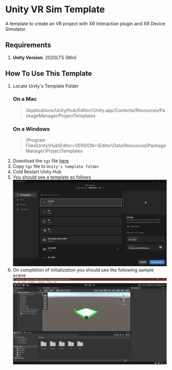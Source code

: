# Unity VR Sim Template

A template to create an VR project with XR Interaction plugin and XR Device Simulator.

## Requirements

1. **Unity Version**: 2020LTS (Min)

## How To Use This Template

1. Locate Unity's Template Folder
   ### On a Mac
   > /Applications/Unity/Hub/Editor/<VERSION>/Unity.app/Contents/Resources/PackageManager/ProjectTemplates
   ### On a Windows
   > \Program Files\Unity\Hub\Editor\<VERSION>\Editor\Data\Resources\PackageManager\ProjectTemplates
2. Download the `tgz` file
   [here](https://github.com/LucidMach/Unity-VR-Sim-Template/releases/download/latest/com.lucidmach.template.vr-sim-1.0.0.tgz)
3. Copy `tgz` file to `Unity's template folder`
4. Cold Restart Unity Hub
5. You should see a template as follows
   ![template selection screen](./Assets/template_selection_screen.png)
6. On completion of initialization you should see the following sample scene
   ![template open screen](./Assets/template_on_open.png)
